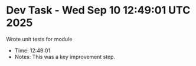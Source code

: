 # Dev Task - Wed Sep 10 12:49:01 UTC 2025
Wrote unit tests for module
- Time: 12:49:01
- Notes: This was a key improvement step.

